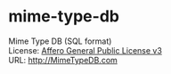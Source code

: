 mime-type-db
============

Mime Type DB (SQL format)<br>
License:  <a href="http://www.gnu.org/licenses/agpl.txt" target="_blank">Affero General Public License v3</a>
<br>
URL:  <a href="http://mimetypedb.com" target="_blank">http://MimeTypeDB.com</a>

